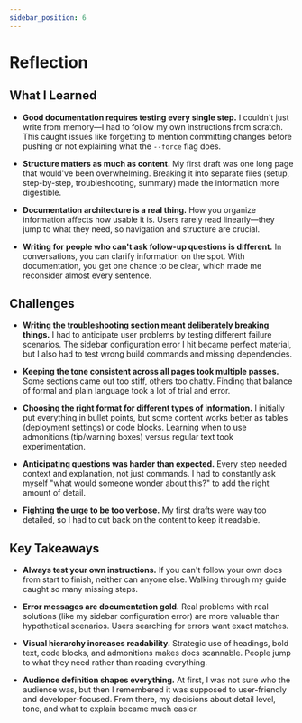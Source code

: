 ```yaml
---
sidebar_position: 6
---
```


# Reflection

## What I Learned

- **Good documentation requires testing every single step.** I couldn't just write from memory—I had to follow my own instructions from scratch. This caught issues like forgetting to mention committing changes before pushing or not explaining what the `--force` flag does.

- **Structure matters as much as content.** My first draft was one long page that would've been overwhelming. Breaking it into separate files (setup, step-by-step, troubleshooting, summary) made the information more digestible.

- **Documentation architecture is a real thing.** How you organize information affects how usable it is. Users rarely read linearly—they jump to what they need, so navigation and structure are crucial.

- **Writing for people who can't ask follow-up questions is different.** In conversations, you can clarify information on the spot. With documentation, you get one chance to be clear, which made me reconsider almost every sentence.

## Challenges

- **Writing the troubleshooting section meant deliberately breaking things.** I had to anticipate user problems by testing different failure scenarios. The sidebar configuration error I hit became perfect material, but I also had to test wrong build commands and missing dependencies.

- **Keeping the tone consistent across all pages took multiple passes.** Some sections came out too stiff, others too chatty. Finding that balance of formal and plain language took a lot of trial and error.

- **Choosing the right format for different types of information.** I initially put everything in bullet points, but some content works better as tables (deployment settings) or code blocks. Learning when to use admonitions (tip/warning boxes) versus regular text took experimentation.

- **Anticipating questions was harder than expected.** Every step needed context and explanation, not just commands. I had to constantly ask myself "what would someone wonder about this?" to add the right amount of detail.

- **Fighting the urge to be too verbose.** My first drafts were way too detailed, so I had to cut back on the content to keep it readable.

## Key Takeaways

- **Always test your own instructions.** If you can't follow your own docs from start to finish, neither can anyone else. Walking through my guide caught so many missing steps.

- **Error messages are documentation gold.** Real problems with real solutions (like my sidebar configuration error) are more valuable than hypothetical scenarios. Users searching for errors want exact matches.

- **Visual hierarchy increases readability.** Strategic use of headings, bold text, code blocks, and admonitions makes docs scannable. People jump to what they need rather than reading everything.

- **Audience definition shapes everything.** At first, I was not sure who the audience was, but then I remembered it was supposed to user-friendly and developer-focused. From there, my decisions about detail level, tone, and what to explain became much easier.
